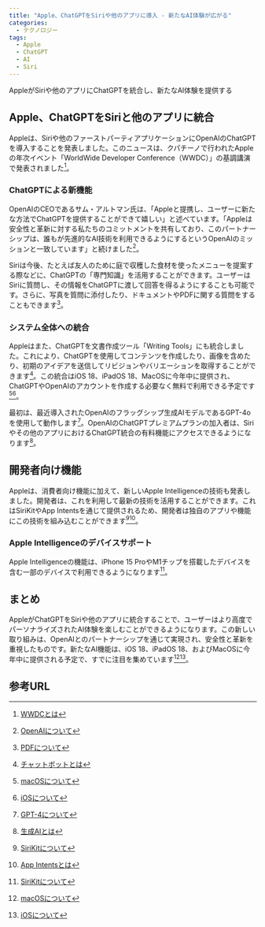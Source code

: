 ```yaml
---
title: "Apple、ChatGPTをSiriや他のアプリに導入 - 新たなAI体験が広がる"
categories:
  - テクノロジー
tags:
  - Apple
  - ChatGPT
  - AI
  - Siri
---
```

AppleがSiriや他のアプリにChatGPTを統合し、新たなAI体験を提供する

## Apple、ChatGPTをSiriと他のアプリに統合
Appleは、Siriや他のファーストパーティアプリケーションにOpenAIのChatGPTを導入することを発表しました。このニュースは、クパチーノで行われたAppleの年次イベント「WorldWide Developer Conference（WWDC）」の基調講演で発表されました[^3]。

### ChatGPTによる新機能
OpenAIのCEOであるサム・アルトマン氏は、「Appleと提携し、ユーザーに新たな方法でChatGPTを提供することができて嬉しい」と述べています。「Appleは安全性と革新に対する私たちのコミットメントを共有しており、このパートナーシップは、誰もが先進的なAI技術を利用できるようにするというOpenAIのミッションと一致しています」と続けました[^2]。

Siriは今後、たとえば友人のために庭で収穫した食材を使ったメニューを提案する際などに、ChatGPTの「専門知識」を活用することができます。ユーザーはSiriに質問し、その情報をChatGPTに渡して回答を得るようにすることも可能です。さらに、写真を質問に添付したり、ドキュメントやPDFに関する質問をすることもできます[^8]。

### システム全体への統合
Appleはまた、ChatGPTを文書作成ツール「Writing Tools」にも統合しました。これにより、ChatGPTを使用してコンテンツを作成したり、画像を含めたり、初期のアイデアを送信してリビジョンやバリエーションを取得することができます[^1]。この統合はiOS 18、iPadOS 18、MacOSに今年中に提供され、ChatGPTやOpenAIのアカウントを作成する必要なく無料で利用できる予定です[^9][^10]。

最初は、最近導入されたOpenAIのフラッグシップ生成AIモデルであるGPT-4oを使用して動作します[^4]。OpenAIのChatGPTプレミアムプランの加入者は、Siriやその他のアプリにおけるChatGPT統合の有料機能にアクセスできるようになります[^5]。

## 開発者向け機能
Appleは、消費者向け機能に加えて、新しいApple Intelligenceの技術も発表しました。開発者は、これを利用して最新の技術を活用することができます。これはSiriKitやApp Intentsを通じて提供されるため、開発者は独自のアプリや機能にこの技術を組み込むことができます[^7][^6]。

### Apple Intelligenceのデバイスサポート
Apple Intelligenceの機能は、iPhone 15 ProやM1チップを搭載したデバイスを含む一部のデバイスで利用できるようになります[^7]。

## まとめ
AppleがChatGPTをSiriや他のアプリに統合することで、ユーザーはより高度でパーソナライズされたAI体験を楽しむことができるようになります。この新しい取り組みは、OpenAIとのパートナーシップを通じて実現され、安全性と革新を重視したものです。新たなAI機能は、iOS 18、iPadOS 18、およびMacOSに今年中に提供される予定で、すでに注目を集めています[^9][^10]。

## 参考URL
[^1]: [チャットボットとは](https://promo.digital.ricoh.com/chatbot/column/detail193/#:~:text=%E3%83%81%E3%83%A3%E3%83%83%E3%83%88%E3%83%9C%E3%83%83%E3%83%88%EF%BC%88chatbot%EF%BC%89%E3%81%A8%E3%81%AF%E3%80%81%E3%80%8C%E3%83%81%E3%83%A3%E3%83%83%E3%83%88%EF%BC%88chat,%E3%81%8F%E3%82%8C%E3%82%8B%E3%83%97%E3%83%AD%E3%82%B0%E3%83%A9%E3%83%A0%E3%81%AE%E3%81%93%E3%81%A8%E3%81%A7%E3%81%99%E3%80%82)
[^2]: [OpenAIについて](https://openai.com/)
[^3]: [WWDCとは](https://developer.apple.com/jp/wwdc24/)
[^4]: [GPT-4について](https://openai.com/gpt-4/)
[^5]: [生成AIとは](https://www.nttdata.com/jp/ja/services/generative-ai/#:~:text=%E3%81%8A%E7%9F%A5%E3%82%89%E3%81%9B-,%E7%94%9F%E6%88%90AI%EF%BC%88Generative%20AI%EF%BC%89%E3%81%A8%E3%81%AF,%E5%8A%B4%E5%8A%9B%E3%82%92%E7%AF%80%E7%B4%84%E3%81%A7%E3%81%8D%E3%81%BE%E3%81%99%E3%80%82)
[^6]: [App Intentsとは](https://zenn.dev/naoya_maeda/articles/51891f1876e12b)
[^7]: [SiriKitについて](https://developer.apple.com/jp/documentation/sirikit/)
[^8]: [PDFについて](https://www.adobe.com/jp/acrobat/roc/blog/about-pdf.html)
[^9]: [macOSについて](https://www.apple.com/jp/macos/sonoma/)
[^10]: [iOSについて](https://www.apple.com/jp/ios/ios-17/)
[^11]: [記事の元URL](https://techcrunch.com/2024/06/10/apple-brings-chatgpt-to-its-apps-including-siri/)
